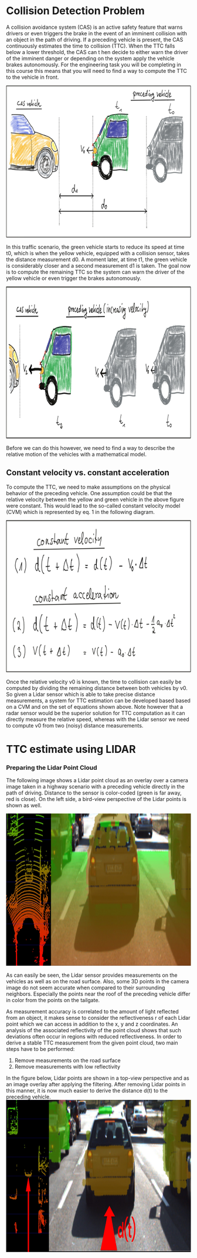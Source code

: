 # Collision Detection Problem

A collision avoidance system (CAS) is an active safety feature that warns drivers or even triggers the brake in the event of an imminent collision with an object in the path of driving. If a preceding vehicle is present, the CAS continuously estimates the time to collision (TTC). When the TTC falls below a lower threshold, the CAS can t hen decide to either warn the driver of the imminent danger or depending on the system apply the vehicle brakes autonomously. For the engineering task you will be completing in this course this means that you will need to find a way to compute the TTC to the vehicle in front.

<img src="media/basics_collision_detection.jpg" width="850" height="414" />

In this traffic scenario, the green vehicle starts to reduce its speed at time t0, which is when the yellow vehicle, equipped with a collision sensor, takes the distance measurement d0. A moment later, at time t1, the green vehicle is considerably closer and a second measurement d1 is taken. The goal now is to compute the remaining TTC so the system can warn the driver of the yellow vehicle or even trigger the brakes autonomously.

<img src="media/basics_collision_detection_2.jpg" width="850" height="414" />

Before we can do this however, we need to find a way to describe the relative motion of the vehicles with a mathematical model.

## Constant velocity vs. constant acceleration
To compute the TTC, we need to make assumptions on the physical behavior of the preceding vehicle. One assumption could be that the relative velocity between the yellow and green vehicle in the above figure were constant. This would lead to the so-called constant velocity model (CVM) which is represented by eq. 1 in the following diagram.

<img src="media/formulae.jpg" width="779" height="414" />

Once the relative velocity v0 is known, the time to collision can easily be computed by dividing the remaining distance between both vehicles by v0. So given a Lidar sensor which is able to take precise distance measurements, a system for TTC estimation can be developed based based on a CVM and on the set of equations shown above. Note however that a radar sensor would be the superior solution for TTC computation as it can directly measure the relative speed, whereas with the Lidar sensor we need to compute v0 from two (noisy) distance measurements.

# TTC estimate using LIDAR
### Preparing the Lidar Point Cloud
The following image shows a Lidar point cloud as an overlay over a camera image taken in a highway scenario with a preceding vehicle directly in the path of driving. Distance to the sensor is color-coded (green is far away, red is close). On the left side, a bird-view perspective of the Lidar points is shown as well.

<img src="media/lidar_cloud.jpg" width="850" height="414" />

As can easily be seen, the Lidar sensor provides measurements on the vehicles as well as on the road surface. Also, some 3D points in the camera image do not seem accurate when compared to their surrounding neighbors. Especially the points near the roof of the preceding vehicle differ in color from the points on the tailgate.

As measurement accuracy is correlated to the amount of light reflected from an object, it makes sense to consider the reflectiveness r of each Lidar point which we can access in addition to the x, y and z coordinates. An analysis of the associated reflectivity of the point cloud shows that such deviations often occur in regions with reduced reflectiveness.
In order to derive a stable TTC measurement from the given point cloud, two main steps have to be performed:
1. Remove measurements on the road surface
2. Remove measurements with low reflectivity

In the figure below, Lidar points are shown in a top-view perspective and as an image overlay after applying the filtering. After removing Lidar points in this manner, it is now much easier to derive the distance d(t) to the preceding vehicle.
<img src="media/lidar_cloud2.jpg" width="850" height="414" />
